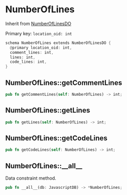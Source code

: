 # NumberOfLines

Inherit from [NumberOfLinesDO](./NumberOfLinesDO.md)

Primary key: `location_oid: int`

```rust
schema NumberOfLines extends NumberOfLinesDO {
  @primary location_oid: int,
  comment_lines: int,
  lines: int,
  code_lines: int,
}
```
## NumberOfLines::getCommentLines

```rust
pub fn getCommentLines(self: NumberOfLines) -> int;
```
## NumberOfLines::getLines

```rust
pub fn getLines(self: NumberOfLines) -> int;
```
## NumberOfLines::getCodeLines

```rust
pub fn getCodeLines(self: NumberOfLines) -> int;
```
## NumberOfLines::\_\_all\_\_

Data constraint method.

```rust
pub fn __all__(db: JavascriptDB) -> *NumberOfLines;
```

